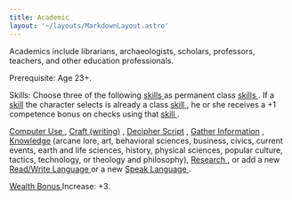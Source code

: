 ```yaml
---
title: Academic
layout: '~/layouts/MarkdownLayout.astro'
---
```

Academics include librarians, archaeologists, scholars, professors, teachers,
and other education professionals.

Prerequisite: Age 23+.

Skills: Choose three of the following [ skills ](/modern.d20.srd/skills)
as permanent class [ skills ](/modern.d20.srd/skills) . If a [ skill](/modern.d20.srd/skills) the character selects is already a class [skill ](/modern.d20.srd/skills) , he or she receives a +1 competence
bonus on checks using that [ skill ](/modern.d20.srd/skills) .

[ Computer Use ](/modern.d20.srd/skills/computer.use) , [ Craft (writing)](/modern.d20.srd/skills/craft.writing) , [ Decipher Script](/modern.d20.srd/skills/decipher.script) , [ Gather Information](/modern.d20.srd/skills/gather.information) , [ Knowledge](/modern.d20.srd/skills/knowledge) (arcane lore, art, behavioral sciences,
business, civics, current events, earth and life sciences, history, physical
sciences, popular culture, tactics, technology, or theology and philosophy), [Research ](/modern.d20.srd/skills/research) , or add a new [ Read/Write Language ](/modern.d20.srd/skills/read.write.language) or a new [ Speak Language ](/modern.d20.srd/skills/speak.language) .

[ Wealth Bonus ](/modern.d20.srd/wealth/wealth.bonus) Increase: +3.

